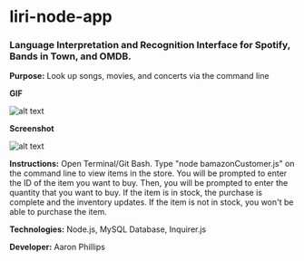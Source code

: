 # liri-node-app
### Language Interpretation and Recognition Interface for Spotify, Bands in Town, and OMDB.

**Purpose:**
Look up songs, movies, and concerts via the command line

**GIF**

![alt text](https://media.giphy.com/media/ZCkoJDOLrAcJZn2VPS/giphy.gif)

**Screenshot**

![alt text](https://i.imgur.com/DPvCW0v.jpg)

**Instructions:** 
Open Terminal/Git Bash.  Type "node bamazonCustomer.js" on the command line to view items in the store.  You will be prompted to enter the ID of the item you want to buy.  Then, you will be prompted to enter the quantity that you want to buy.  If the item is in stock, the purchase is complete and the inventory updates.  If the item is not in stock, you won't be able to purchase the item.  

**Technologies:** 
Node.js, MySQL Database, Inquirer.js

**Developer:** 
Aaron Phillips
